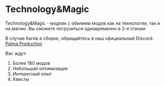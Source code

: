 # Technology&Magic
Technology&Magic - модпак с обилием модов как на технологии, так и на магию. Вы сможете погрузиться одновременно в 2-е стихии

В случае багов в сборке, обращайтесь в наш официальный Discord: [Palma Production](https://discord.gg/dCTQ4HeQyY)

Вас ждут:
1. Более 180 модов
2. Небольшая оптимизация
3. Интересный опыт
4. Квесты
